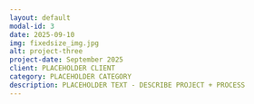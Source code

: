 ```yaml
---
layout: default
modal-id: 3
date: 2025-09-10
img: fixedsize_img.jpg
alt: project-three
project-date: September 2025
client: PLACEHOLDER CLIENT
category: PLACEHOLDER CATEGORY
description: PLACEHOLDER TEXT - DESCRIBE PROJECT + PROCESS
---
```

